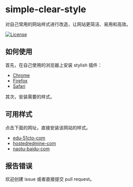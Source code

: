 # simple-clear-style

对自己常用的网站样式进行改造，让网站更简洁、易用和高效。

[![License](https://img.shields.io/github/license/cquanu/github-dark.svg)](https://github.com/cquanu/github-dark/blob/master/LICENSE)

## 如何使用

首先，在自己使用的浏览器上安装 stylish 插件：

- [Chrome]  
- [Firefox]  
- [Safari]  

其次，安装需要的样式。

## 可用样式

点击下面的网址，直接安装该网站的样式。

- [edu-51cto-com]  
- [hostedredmine-com]
- [naotu-baidu-com]

## 报告错误

欢迎创建 issue 或者直接提交 pull request。


<!-- 本文档中的链接 -->
[Chrome]: https://chrome.google.com/webstore/detail/stylish/fjnbnpbmkenffdnngjfgmeleoegfcffe?hl=en
[Firefox]: https://addons.mozilla.org/en-US/firefox/addon/stylish/
[Safari]: http://sobolev.us/stylish
[edu-51cto-com]: https://userstyles.org/styles/139056
[hostedredmine-com]: https://userstyles.org/styles/139487
[naotu-baidu-com]: https://userstyles.org/styles/139491

